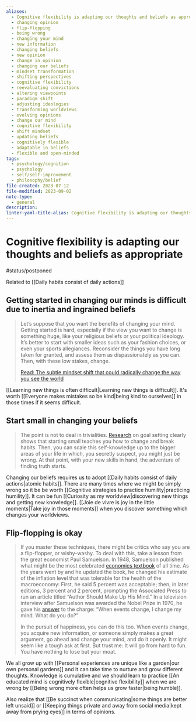 ```yaml
---
aliases:
  - Cognitive flexibility is adapting our thoughts and beliefs as appropriate
  - changing opinion
  - flip-flopping
  - being wrong
  - changing your mind
  - new information
  - changing beliefs
  - new opinion
  - change in opinion
  - changing our beliefs
  - mindset transformation
  - shifting perspectives
  - cognitive flexibility
  - reevaluating convictions
  - altering viewpoints
  - paradigm shift
  - adjusting ideologies
  - transforming worldviews
  - evolving opinions
  - change our mind
  - cognitive flexibility
  - shift mindset
  - updating beliefs
  - cognitively flexible
  - adaptable in beliefs
  - flexible and open-minded
tags:
  - psychology/cognition
  - psychology
  - self/self-improvement
  - philosophy/belief
file-created: 2023-07-12
file-modified: 2023-09-02
note-type:
  - general
description: 
linter-yaml-title-alias: Cognitive flexibility is adapting our thoughts and beliefs as appropriate
---
```


# Cognitive flexibility is adapting our thoughts and beliefs as appropriate

#status/postponed

Related to [[Daily habits consist of daily actions]]

## Getting started in changing our minds is difficult due to inertia and ingrained beliefs

> Let’s suppose that you want the benefits of changing your mind. Getting started is hard, especially if the view you want to change is something huge, like your religious beliefs or your political ideology. It’s better to start with smaller ideas such as your fashion choices, or even your sports allegiances. Reconsider the things you have long taken for granted, and assess them as dispassionately as you can. Then, with these low stakes, change.
>
> [Read: The subtle mindset shift that could radically change the way you see the world](https://www.theatlantic.com/family/archive/2021/02/dalai-lama-gentle-transgressive-individuality-happiness/617901/)

[[Learning new things is often difficult|Learning new things is difficult]]. It's worth [[Everyone makes mistakes so be kind|being kind to ourselves]] in those times if it seems difficult.

## Start small in changing your beliefs

> The point is not to deal in trivialities. [Research](https://www.goodreads.com/book/show/43261127-tiny-habits) on goal setting clearly shows that starting small teaches you how to change and break habits. Then, you can scale this self-knowledge up to the bigger areas of your life in which, you secretly suspect, you might just be wrong. At that point, with your new skills in hand, the adventure of finding truth starts.

Changing our beliefs requires us to adopt [[Daily habits consist of daily actions|atomic habits]]. There are many times where we might be simply wrong so it be be worth [[Cognitive strategies to practice humility|practicing humility]]. It can be fun [[Curiosity as my worldview|discovering new things and getting new knowledge]]. [[Joie de vivre is joy in the little moments|Take joy in those moments]] when you discover something which changes your worldviews.

## Flip-flopping is okay

> If you master these techniques, there might be critics who say you are a flip-flopper, or wishy-washy. To deal with this, take a lesson from the great economist Paul Samuelson. In 1948, Samuelson published what might be the most celebrated [economics textbook](https://www.mheducation.com/highered/product/economics-samuelson-nordhaus/M9780073511290.toc.html) of all time. As the years went by and he updated the book, he changed his estimate of the inflation level that was tolerable for the health of the macroeconomy: First, he said 5 percent was acceptable; then, in later editions, 3 percent and 2 percent, prompting the Associated Press to run an article titled “Author Should Make Up His Mind.” In a television interview after Samuelson was awarded the Nobel Prize in 1970, he gave his [answer](https://quoteinvestigator.com/2011/07/22/keynes-change-mind/) to the charge: “When events change, I change my mind. What do you do?”
>
> In the pursuit of happiness, you can do this too. When events change, you acquire new information, or someone simply makes a great argument, go ahead and change your mind, and do it openly. It might seem like a tough ask at first. But trust me: It will go from hard to fun. You have nothing to lose but your moat.

We all grow up with [[Personal experiences are unique like a garden|our own personal gardens]] and it can take time to nurture and grow different thoughts. Knowledge is cumulative and we should learn to practice [[An educated mind is cognitively flexible|cognitive flexibility]] when we are wrong by [[Being wrong more often helps us grow faster|being humble]].

Also realize that [[Be succinct when communicating|some things are better left unsaid]] or [[Keeping things private and away from social media|kept away from prying eyes]] in terms of opinions.
